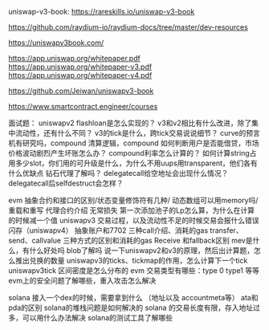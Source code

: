 
uniswap-v3-book:
https://rareskills.io/uniswap-v3-book

https://github.com/raydium-io/raydium-docs/tree/master/dev-resources

https://uniswapv3book.com/

https://app.uniswap.org/whitepaper.pdf
https://app.uniswap.org/whitepaper-v3.pdf
https://app.uniswap.org/whitepaper-v4.pdf

https://github.com/Jeiwan/uniswapv3-book

https://www.smartcontract.engineer/courses


面试题：
uniswapv2 flashloan是怎么实现的？
v3和v2相比有什么改进，除了集中流动性，还有什么不同？
v3的tick是什么，跨tick交易说说细节？
curve的预言机有研究吗，compound 清算逻辑，compound 如何判断用户是否能借贷，市场价格波动剧烈产生坏账怎么办？
compound利率怎么计算的？
如何计算string占用多少slot，你们用的可升级是什么，为什么不用uups用transparent，他们各有什么优缺点
钻石代理了解吗？
delegatecall给空地址会出现什么情况？
delegatecall后selfdestruct会怎样？

evm
抽象合约和接口的区别/状态变量修饰符有几种/ 动态数组可以用memory吗/重载和重写
代理合约介绍
无常损失
第一次添加池子的Lp怎么算，为什么在计算的时候减一个值
uniswapv3 交易过程，以及流动性不足的时候交易会报什么错误
闪存（uniswapv4）
抽象账户和7702
三种call介绍、消耗的gas
transfer、send、callvalue 三种方式的区别和消耗的gas
Receive 和fallback区别
mev是什么，有什么好处吗
blob了解吗
说一下uniswapv2和v3的原理，然后出计算题，怎么推出兑换的数量
uniswapv3的ticks、tickmap的作用，怎么计算下一个tick
uniswapv3tick 区间密度是怎么分布的
evm 交易类型有哪些：type 0 type1 等等
evm上的安全问题了解哪些，重入攻击怎么解决

solana
接入一个dex的时候，需要拿到什么 （地址以及 accountmeta等）
ata和pda的区别
solana的堆栈问题是如何解决的
solana 的交易长度有限，存入地址过多，可以用什么办法解决
solana的测试工具了解哪些